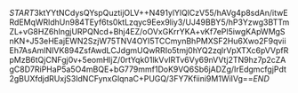 $START$3ktYYtNCdysQYspQuztijOLV++N491ylYlQlCzV55/hAVg4p8sdAn/itwERdEMqWRldhUn984TEyf6ts0ktLzqyc9Eex9liy3/UJ49BBY5/hP3Yzwg3BTTmZL+vG8HZ6hIngjURPQNcd+Bhj4EZ/oOVxGKrrYKA+vKf7ePl5iwgKApWMgSnKN+J53eHEajEWN2SzjW75TNV4OYI5TCCmynBhPMXSF2Hu6Xwo2F9qviiEh7AsAmlNIVK894ZsfAwdLCJdgmUQwRRIo5tmj0hYQ2zqlrVpXTXc6pVVpfRpMzB6tQjCNFgj0v+5eomHljZ/0rtYqk01lkVvIRTv6Vy69nVVtj2TN9hz7p2cZAgC8D7RiPHaP5a5O4mBQE+bG779mmf1DoK9VQ6Sb6jADZg/IrEdgmcfgjPdt2gBUXfdjdRUxjS3ldNCFynxGlqnaC+PUGQ/3FY7Kfiini9M1WiIVg==$END$